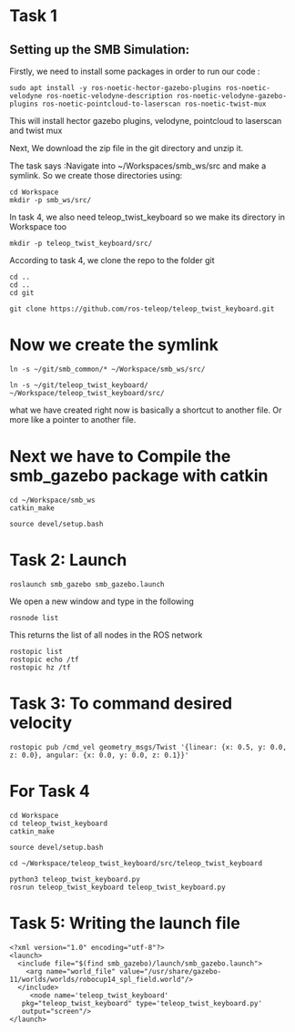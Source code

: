 # Task 1
## Setting up the SMB Simulation:
Firstly, we need to install some packages in order to run our code :

``` 
sudo apt install -y ros-noetic-hector-gazebo-plugins ros-noetic-velodyne ros-noetic-velodyne-description ros-noetic-velodyne-gazebo-plugins ros-noetic-pointcloud-to-laserscan ros-noetic-twist-mux 
```

This will install hector gazebo plugins, velodyne, pointcloud to laserscan and twist mux

Next,
We download the zip file in the git directory and unzip it.

The task says :Navigate into ~/Workspaces/smb_ws/src and make a symlink.
So we create those directories using:

```
cd Workspace
mkdir -p smb_ws/src/
```

In task 4, we also need teleop_twist_keyboard so we make its directory in Workspace too

```
mkdir -p teleop_twist_keyboard/src/
```

According to task 4, we clone the repo to the folder git

```
cd ..
cd ..
cd git

git clone https://github.com/ros-teleop/teleop_twist_keyboard.git
```

# Now we create the symlink

```
ln -s ~/git/smb_common/* ~/Workspace/smb_ws/src/

ln -s ~/git/teleop_twist_keyboard/ ~/Workspace/teleop_twist_keyboard/src/
```


what we have created right now is basically a shortcut to another file. Or more like a pointer to another file.

# Next we have to Compile the smb_gazebo package with catkin

```
cd ~/Workspace/smb_ws
catkin_make

source devel/setup.bash
```

# Task 2: Launch

```
roslaunch smb_gazebo smb_gazebo.launch
```
 
We open a new window and type in the following

```
rosnode list 
```

This returns the list of all nodes in the ROS network

```
rostopic list
rostopic echo /tf
rostopic hz /tf
```


# Task 3: To command desired velocity 


```
rostopic pub /cmd_vel geometry_msgs/Twist '{linear: {x: 0.5, y: 0.0, z: 0.0}, angular: {x: 0.0, y: 0.0, z: 0.1}}'
```


# For Task 4
 ```
 cd Workspace
 cd teleop_twist_keyboard 
 catkin_make

 source devel/setup.bash

 cd ~/Workspace/teleop_twist_keyboard/src/teleop_twist_keyboard

python3 teleop_twist_keyboard.py
rosrun teleop_twist_keyboard teleop_twist_keyboard.py
```


# Task 5: Writing the launch file


```
<?xml version="1.0" encoding="utf-8"?>
<launch>
  <include file="$(find smb_gazebo)/launch/smb_gazebo.launch">
    <arg name="world_file" value="/usr/share/gazebo-11/worlds/worlds/robocup14_spl_field.world"/>
  </include>
     <node name='teleop_twist_keyboard'
   pkg="teleop_twist_keyboard" type='teleop_twist_keyboard.py' 
   output="screen"/> 
</launch> 
```



